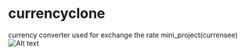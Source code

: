 # currencyclone
currency converter used for exchange the rate mini_project(currensee)
![Alt text](http://full/path/to/money.png)